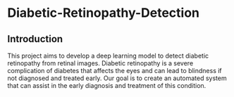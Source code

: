 # Diabetic-Retinopathy-Detection

## Introduction
This project aims to develop a deep learning model to detect diabetic retinopathy from retinal images. Diabetic retinopathy is a severe complication of diabetes that affects the eyes and can lead to blindness if not diagnosed and treated early. Our goal is to create an automated system that can assist in the early diagnosis and treatment of this condition.
